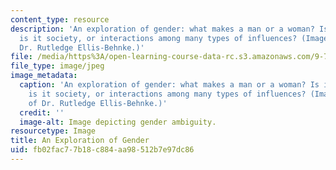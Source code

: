 ```yaml
---
content_type: resource
description: 'An exploration of gender: what makes a man or a woman? Is it biology,
  is it society, or interactions among many types of influences? (Image courtesy of
  Dr. Rutledge Ellis-Behnke.)'
file: /media/https%3A/open-learning-course-data-rc.s3.amazonaws.com/9-75j-psychology-of-gender-spring-2003/fb02fac77b18c884aa98512b7e97dc86_9-75js03.jpg
file_type: image/jpeg
image_metadata:
  caption: 'An exploration of gender: what makes a man or a woman? Is it biology,
    is it society, or interactions among many types of influences? (Image courtesy
    of Dr. Rutledge Ellis-Behnke.)'
  credit: ''
  image-alt: Image depicting gender ambiguity.
resourcetype: Image
title: An Exploration of Gender
uid: fb02fac7-7b18-c884-aa98-512b7e97dc86
---
```

